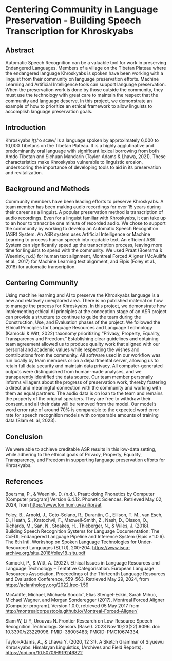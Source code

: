 # Centering Community in Language Preservation - Building Speech Transcription for Khroskyabs

## Abstract
Automatic Speech Recognition can be a valuable tool for work in preserving Endangered Languages. Members of a village on the Tibetan Plateau where the endangered language Khroskyabs is spoken have been working with a linguist from their community on language preservation efforts. Machine Learning and Artificial Intelligence tools can support language preservation. When the preservation work is done by those outside the community, they must use the technology with great care to maintain the respect that the community and language deserve. In this project, we demonstrate an example of how to prioritize an ethical framework to allow linguists to accomplish language preservation goals.

## Introduction
Khroskyabs /ʈʂʰo scæv/ is a language spoken by approximately 6,000 to 10,000 Tibetans on the Tibetan Plateau. It is a highly agglutinative and predominantly oral language with significant lexical borrowing from both Amdo Tibetan and Sichuan Mandarin (Taylor-Adams & Lhawa, 2021). These characteristics make Khroskyabs vulnerable to linguistic erosion, underscoring the importance of developing tools to aid in its preservation and revitalization.

## Background and Methods
Community members have been leading efforts to preserve Khroskyabs. A team member has been making audio recordings for over 15 years during their career as a linguist.
A popular preservation method is transcription of audio recordings. Even for a linguist familiar with Khroskyabs, it can take up to an hour to transcribe one minute of recorded audio.
We chose to support the community by working to develop an Automatic Speech Recognition (ASR) System. An ASR system uses Artificial Intelligence or Machine Learning to process human speech into readable text. An efficient ASR System can significantly speed up the transcription process, leaving more time for linguists to spend with the community. We used Praat (Boersma & Weenink, n.d.) for human text alignment, Montreal Forced Aligner (McAuliffe et al., 2017) for Machine Learning text alignment, and Elpis (Foley et al., 2018) for automatic transcription.

## Centering Community
Using machine learning and AI to preserve the Khroskyabs language is a new and relatively unexplored area. There is no published material on how to manage the process for Khroskyabs. In this project, we demonstrate how implementing ethical AI principles at the conception stage of an ASR project can provide a structure to continue to guide the team during the Construction, Use, and Evaluation phases of the project. 
We followed the Ethical Principles for Language Resources and Language Technology (Kamocki & Witt, 2022) taxonomy prioritizing “Privacy, Property, Equality, Transparency and Freedom.” Establishing clear guidelines and obtaining team agreement allowed us to produce quality work that aligned with our personal and academic values while respecting the wishes and contributions from the community.
All software used in our workflow was run locally by team members or on a departmental server, allowing us to retain full data security and maintain data privacy. All computer-generated outputs were distinguished from human-made analyses, and we transparently identified the data source. Our team member personally informs villagers about the progress of preservation work, thereby fostering a direct and meaningful connection with the community and working with them as equal partners.
The audio data is on loan to the team and remains the property of the original speakers. They are free to withdraw their consent, and all their data will be removed from the model.
Our model’s word error rate of around 70% is comparable to the expected word error rate for speech recognition models with comparable amounts of training data (Slam et. al, 2023). 

## Conclusion
We were able to achieve creditable ASR results in this low-data setting, while adhering to the ethical goals of Privacy, Property, Equality, Transparency, and Freedom in supporting language preservation efforts for Khroskyabs.

## References
Boersma, P., & Weenink, D. (n.d.). Praat: doing Phonetics by Computer [Computer program] Version 6.4.12. Phonetic Sciences. Retrieved May 02, 2024, from https://www.fon.hum.uva.nl/praat

Foley, B., Arnold, J., Coto-Solano, R., Durantin, G., Ellison, T. M., van Esch, D., Heath, S., Kratochvíl, F., Maxwell-Smith, Z., Nash, D., Olsson, O., Richards, M., San, N., Stoakes, H., Thieberger, N., & Wiles, J. (2018). Building Speech Recognition Systems for Language Documentation: The CoEDL Endangered Language Pipeline and Inference System (Elpis v 1.0.6). The 6th Intl. Workshop on Spoken Language Technologies for Under-Resourced Languages (SLTU), 200-204. https://www.isca-archive.org/sltu_2018/foley18_sltu.pdf

Kamocki, P., & Witt, A. (2022). Ethical Issues in Language Resources and Language Technology – Tentative Categorisation. European Language Resources Association, Proceedings of the Thirteenth Language Resources and Evaluation Conference, 559-563. Retrieved May 29, 2024, from https://aclanthology.org/2022.lrec-1.59

McAuliffe, Michael, Michaela Socolof, Elias Stengel-Eskin, Sarah Mihuc, Michael Wagner, and Morgan Sonderegger (2017). Montreal Forced Aligner [Computer program]. Version 1.0.0, retrieved 05 May 2017 from http://montrealcorpustools.github.io/Montreal-Forced-Aligner/

Slam W, Li Y, Urouvas N. Frontier Research on Low-Resource Speech Recognition Technology. Sensors (Basel). 2023 Nov 10;23(22):9096. doi: 10.3390/s23229096. PMID: 38005483; PMCID: PMC10674334.

Taylor-Adams, A., & Lhawa Y. (2020, 12 31). A Sketch Grammar of Siyuewu Khroskyabs. Himalayan Linguistics, (Archives and Field Reports). https://doi.org/10.5070/H919246822
